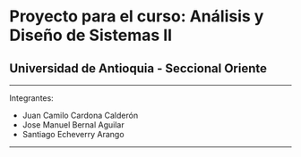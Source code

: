 # Proyecto para el curso: Análisis y Diseño de Sistemas II 
## Universidad de Antioquia - Seccional Oriente 

---

Integrantes: 
* Juan Camilo Cardona Calderón 
* Jose Manuel Bernal Aguilar 
* Santiago Echeverry Arango 

---
